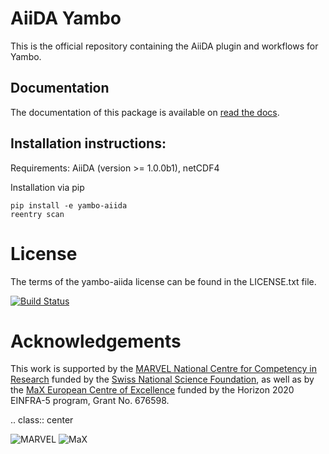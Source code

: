 # AiiDA Yambo  

This is the official repository containing the AiiDA plugin and workflows for Yambo.

## Documentation

The documentation of this package is available on [read the docs](http://aiida-yambo.readthedocs.io/en/latest/).

## Installation instructions:

Requirements: AiiDA (version >= 1.0.0b1), netCDF4

Installation via pip

```
pip install -e yambo-aiida
reentry scan
```

# License  
The terms of the yambo-aiida license can be found in the LICENSE.txt file.

[![Build Status](https://travis-ci.org/mikeatm/yambo-aiida.svg?branch=master)](https://travis-ci.org/mikeatm/yambo-aiida)

# Acknowledgements

This work is supported by the [MARVEL National Centre for Competency in Research](<http://nccr-marvel.ch>)
funded by the [Swiss National Science Foundation](<http://www.snf.ch/en>), as well as by the [MaX
European Centre of Excellence](<http://www.max-centre.eu/>) funded by the Horizon 2020 EINFRA-5 program,
Grant No. 676598.

.. class:: center

![MARVEL](miscellaneous/logos/MARVEL.png) ![MaX](miscellaneous/logos/MaX.png)
